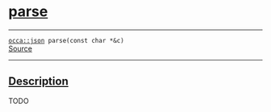 
<h1 id="parse">
 <a href="#/api/json/parse" class="anchor">
   <span>parse</span>
  </a>
</h1>

<div class="signature">
  <hr>

  
  <div class="definition-container">
    <div class="definition">
      <code><a href="#/api/json/">occa::json</a> parse(<span class="token keyword">const</span> <span class="token keyword">char</span> *&c)</code>
      <div class="flex-spacing"></div>
      <a href="https://github.com/libocca/occa/blob/62a34ff6/include/occa/types/json.hpp#L378" target="_blank">Source</a>
    </div>
    
  </div>


  <hr>
</div>


<h2 id="description">
 <a href="#/api/json/parse?id=description" class="anchor">
   <span>Description</span>
  </a>
</h2>

TODO
